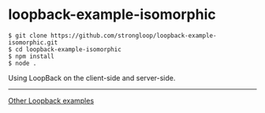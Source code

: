 # loopback-example-isomorphic

```
$ git clone https://github.com/strongloop/loopback-example-isomorphic.git
$ cd loopback-example-isomorphic
$ npm install
$ node .
```

Using LoopBack on the client-side and server-side.

---

[Other Loopback examples](https://github.com/strongloop/loopback-example)

